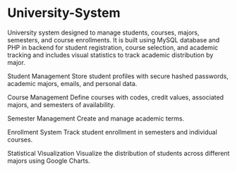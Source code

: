 # University-System
University system designed to manage students, courses, majors, semesters, and course enrollments. It is built using MySQL database and PHP in backend for student registration, course selection, and academic tracking and includes visual statistics to track academic distribution by major.

Student Management
  Store student profiles with secure hashed passwords, academic majors, emails, and personal data.

Course Management
Define courses with codes, credit values, associated majors, and semesters of availability.

Semester Management
Create and manage academic terms.

Enrollment System
Track student enrollment in semesters and individual courses.

Statistical Visualization
Visualize the distribution of students across different majors using Google Charts.
